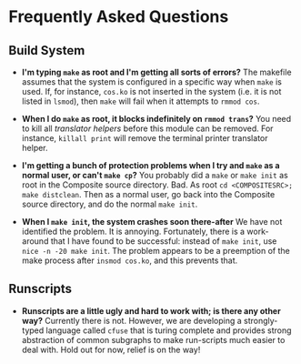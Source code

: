 Frequently Asked Questions
==========================

Build System
------------

   - **I'm typing `make` as root and I'm getting all sorts of errors?** The
     makefile assumes that the system is configured in a specific way
     when `make` is used.  If, for instance, `cos.ko` is not inserted
     in the system (i.e. it is not listed in `lsmod`), then `make`
     will fail when it attempts to `rmmod cos`.

   - **When I do `make` as root, it blocks indefinitely on `rmmod trans`?**
     You need to kill all _translator helpers_ before this module can
     be removed.  For instance, `killall print` will remove the
     terminal printer translator helper.
    
   - **I'm getting a bunch of protection problems when I try and `make` as a normal user, or can't `make cp`?**
     You probably did a `make` or `make init` as root in the Composite
     source directory.  Bad.  As root `cd <COMPOSITESRC>; make
     distclean`.  Then as a normal user, go back into the Composite
     source directory, and do the normal `make init`.

   - **When I `make init`, the system crashes soon there-after**
     We have not identified the problem.  It is annoying.  Fortunately,
     there is a work-around that I have found to be successful: instead
     of `make init`, use `nice -n -20 make init`.  The problem appears to
     be a preemption of the make process after `insmod cos.ko`, and this
     prevents that.

Runscripts
----------

   - **Runscripts are a little ugly and hard to work with; is there any other way?**
     Currently there is not.  However, we are developing a
     strongly-typed language called `cfuse` that is turing complete and
     provides strong abstraction of common subgraphs to make
     run-scripts much easier to deal with.  Hold out for now, relief is
     on the way!
